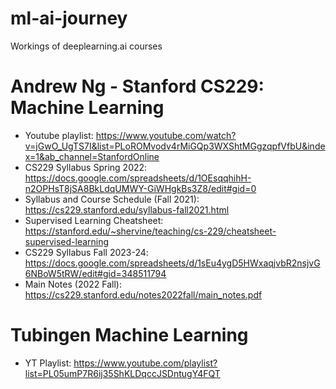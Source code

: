 # ml-ai-journey
Workings of deeplearning.ai courses

# Andrew Ng - Stanford CS229: Machine Learning

- Youtube playlist: https://www.youtube.com/watch?v=jGwO_UgTS7I&list=PLoROMvodv4rMiGQp3WXShtMGgzqpfVfbU&index=1&ab_channel=StanfordOnline
- CS229 Syllabus Spring 2022: https://docs.google.com/spreadsheets/d/1OEsqqhihH-n2OPHsT8jSA8BkLdqUMWY-GiWHgkBs3Z8/edit#gid=0
- Syllabus and Course Schedule (Fall 2021): https://cs229.stanford.edu/syllabus-fall2021.html
- Supervised Learning Cheatsheet: https://stanford.edu/~shervine/teaching/cs-229/cheatsheet-supervised-learning
- CS229 Syllabus Fall 2023-24: https://docs.google.com/spreadsheets/d/1sEu4ygD5HWxaqjvbR2nsjvG6NBoW5tRW/edit#gid=348511794
- Main Notes (2022 Fall): https://cs229.stanford.edu/notes2022fall/main_notes.pdf

# Tubingen Machine Learning

- YT Playlist: https://www.youtube.com/playlist?list=PL05umP7R6ij35ShKLDqccJSDntugY4FQT
